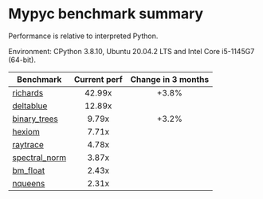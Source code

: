 # Mypyc benchmark summary

Performance is relative to interpreted Python.

Environment: CPython 3.8.10, Ubuntu 20.04.2 LTS and Intel Core i5-1145G7 (64-bit).

| Benchmark | Current perf | Change in 3 months |
| --- | :---: | :---: |
| [richards](benchmarks/richards.md) | 42.99x | +3.8% |
| [deltablue](benchmarks/deltablue.md) | 12.89x |  |
| [binary_trees](benchmarks/binary_trees.md) | 9.79x | +3.2% |
| [hexiom](benchmarks/hexiom.md) | 7.71x |  |
| [raytrace](benchmarks/raytrace.md) | 4.78x |  |
| [spectral_norm](benchmarks/spectral_norm.md) | 3.87x |  |
| [bm_float](benchmarks/bm_float.md) | 2.43x |  |
| [nqueens](benchmarks/nqueens.md) | 2.31x |  |
